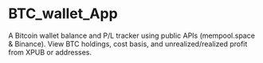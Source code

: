 # BTC_wallet_App
A Bitcoin wallet balance and P/L tracker using public APIs (mempool.space &amp; Binance). View BTC holdings, cost basis, and unrealized/realized profit from XPUB or addresses.

